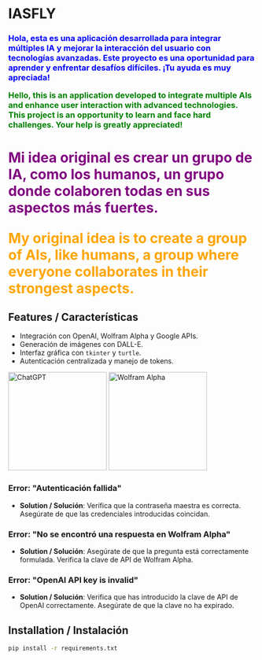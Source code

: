 # IASFLY

<h3>
<p style="color:blue;">
Hola, esta es una aplicación desarrollada para integrar múltiples IA y mejorar la interacción del usuario con tecnologías avanzadas. Este proyecto es una oportunidad para aprender y enfrentar desafíos difíciles. ¡Tu ayuda es muy apreciada!
</p>
<p style="color:green;">
Hello, this is an application developed to integrate multiple AIs and enhance user interaction with advanced technologies. This project is an opportunity to learn and face hard challenges. Your help is greatly appreciated!
</p>
</h3>

<h1>
<p style="color:purple;">
Mi idea original es crear un grupo de IA, como los humanos, un grupo donde colaboren todas en sus aspectos más fuertes.
</p>
<p style="color:orange;">
My original idea is to create a group of AIs, like humans, a group where everyone collaborates in their strongest aspects.
</p>
</h1>

## Features / Características

- Integración con OpenAI, Wolfram Alpha y Google APIs.
- Generación de imágenes con DALL-E.
- Interfaz gráfica con `tkinter` y `turtle`.
- Autenticación centralizada y manejo de tokens.
<img src="https://upload.wikimedia.org/wikipedia/commons/thumb/0/04/ChatGPT_logo.svg/600px-ChatGPT_logo.svg.png" alt="ChatGPT" width="200"/>
<img src="https://upload.wikimedia.org/wikipedia/commons/thumb/6/68/Wolfram_Alpha_logo.svg/600px-Wolfram_Alpha_logo.svg.png" alt="Wolfram Alpha" width="200"/>

### Error: "Autenticación fallida"
- **Solution / Solución**: Verifica que la contraseña maestra es correcta. Asegúrate de que las credenciales introducidas coincidan.

### Error: "No se encontró una respuesta en Wolfram Alpha"
- **Solution / Solución**: Asegúrate de que la pregunta está correctamente formulada. Verifica la clave de API de Wolfram Alpha.

### Error: "OpenAI API key is invalid"
- **Solution / Solución**: Verifica que has introducido la clave de API de OpenAI correctamente. Asegúrate de que la clave no ha expirado.

## Installation / Instalación

```bash
pip install -r requirements.txt